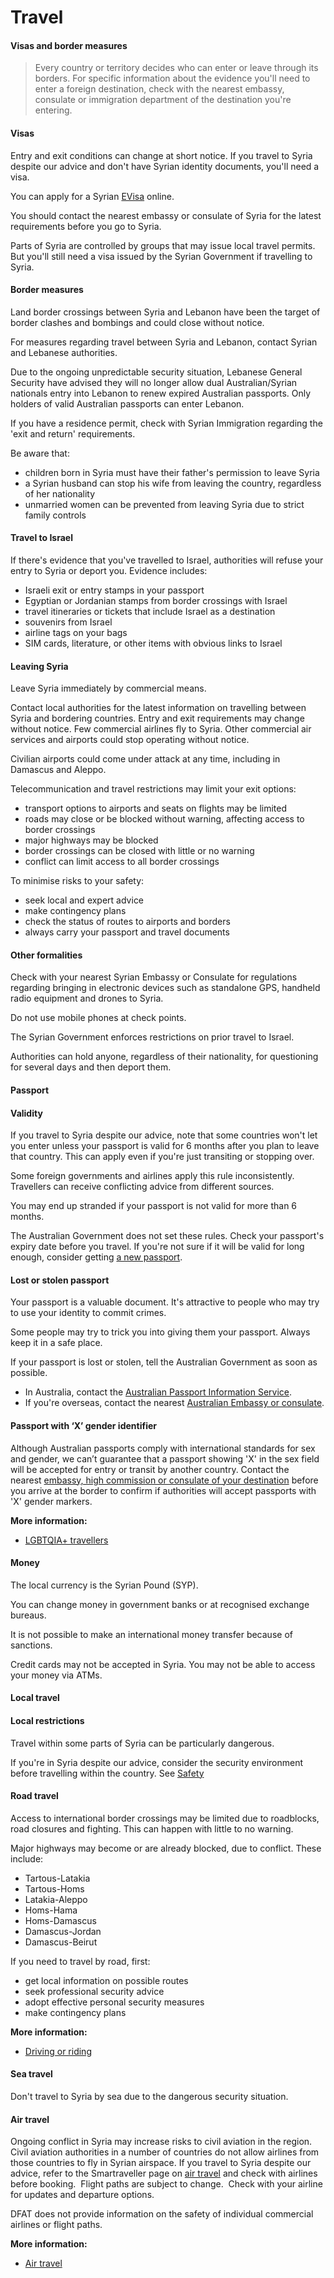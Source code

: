 # Travel

#### Visas and border measures

> Every country or territory decides who can enter or leave through its borders. For specific information about the evidence you'll need to enter a foreign destination, check with the nearest embassy, consulate or immigration department of the destination you're entering.

#### Visas

Entry and exit conditions can change at short notice. If you travel to Syria despite our advice and don't have Syrian identity documents, you'll need a visa.

You can apply for a Syrian [EVisa](https://www.evisa.sy/home-content) online.

You should contact the nearest embassy or consulate of Syria for the latest requirements before you go to Syria.

Parts of Syria are controlled by groups that may issue local travel permits. But you'll still need a visa issued by the Syrian Government if travelling to Syria.

#### Border measures

Land border crossings between Syria and Lebanon have been the target of border clashes and bombings and could close without notice.

For measures regarding travel between Syria and Lebanon, contact Syrian and Lebanese authorities. 

Due to the ongoing unpredictable security situation, Lebanese General Security have advised they will no longer allow dual Australian/Syrian nationals entry into Lebanon to renew expired Australian passports. Only holders of valid Australian passports can enter Lebanon. 

If you have a residence permit, check with Syrian Immigration regarding the 'exit and return' requirements.

Be aware that:

* children born in Syria must have their father's permission to leave Syria
* a Syrian husband can stop his wife from leaving the country, regardless of her nationality
* unmarried women can be prevented from leaving Syria due to strict family controls

#### Travel to Israel

If there's evidence that you've travelled to Israel, authorities will refuse your entry to Syria or deport you. Evidence includes:

* Israeli exit or entry stamps in your passport
* Egyptian or Jordanian stamps from border crossings with Israel
* travel itineraries or tickets that include Israel as a destination
* souvenirs from Israel
* airline tags on your bags
* SIM cards, literature, or other items with obvious links to Israel

#### Leaving Syria

Leave Syria immediately by commercial means.

Contact local authorities for the latest information on travelling between Syria and bordering countries. Entry and exit requirements may change without notice. Few commercial airlines fly to Syria. Other commercial air services and airports could stop operating without notice.

Civilian airports could come under attack at any time, including in Damascus and Aleppo.

Telecommunication and travel restrictions may limit your exit options:

* transport options to airports and seats on flights may be limited
* roads may close or be blocked without warning, affecting access to border crossings
* major highways may be blocked
* border crossings can be closed with little or no warning
* conflict can limit access to all border crossings

To minimise risks to your safety:

* seek local and expert advice
* make contingency plans
* check the status of routes to airports and borders
* always carry your passport and travel documents

#### Other formalities

Check with your nearest Syrian Embassy or Consulate for regulations regarding bringing in electronic devices such as standalone GPS, handheld radio equipment and drones to Syria.   
  
Do not use mobile phones at check points.

The Syrian Government enforces restrictions on prior travel to Israel.

Authorities can hold anyone, regardless of their nationality, for questioning for several days and then deport them.

#### Passport

#### Validity

If you travel to Syria despite our advice, note that some countries won't let you enter unless your passport is valid for 6 months after you plan to leave that country. This can apply even if you're just transiting or stopping over.

Some foreign governments and airlines apply this rule inconsistently. Travellers can receive conflicting advice from different sources.

You may end up stranded if your passport is not valid for more than 6 months.

The Australian Government does not set these rules. Check your passport's expiry date before you travel. If you're not sure if it will be valid for long enough, consider getting [a new passport](https://www.passports.gov.au/).

#### Lost or stolen passport

Your passport is a valuable document. It's attractive to people who may try to use your identity to commit crimes.

Some people may try to trick you into giving them your passport. Always keep it in a safe place.

If your passport is lost or stolen, tell the Australian Government as soon as possible.

* In Australia, contact the [Australian Passport Information Service](https://www.passports.gov.au/contact-us).
* If you're overseas, contact the nearest [Australian Embassy or consulate](http://dfat.gov.au/about-us/our-locations/missions/Pages/our-embassies-and-consulates-overseas.aspx).

#### Passport with ‘X’ gender identifier

Although Australian passports comply with international standards for sex and gender, we can’t guarantee that a passport showing 'X' in the sex field will be accepted for entry or transit by another country. Contact the nearest [embassy, high commission or consulate of your destination](https://protocol.dfat.gov.au/Public/MissionsInAustralia) before you arrive at the border to confirm if authorities will accept passports with 'X' gender markers.

**More information:**

* [LGBTQIA+ travellers](https://www.smartraveller.gov.au/before-you-go/who-you-are/LGBTI)

#### Money

The local currency is the Syrian Pound (SYP).

You can change money in government banks or at recognised exchange bureaus.

It is not possible to make an international money transfer because of sanctions.

Credit cards may not be accepted in Syria. You may not be able to access your money via ATMs.

#### Local travel

#### Local restrictions

Travel within some parts of Syria can be particularly dangerous.

If you're in Syria despite our advice, consider the security environment before travelling within the country. See [Safety](#safety)

#### Road travel

Access to international border crossings may be limited due to roadblocks, road closures and fighting. This can happen with little to no warning.

Major highways may become or are already blocked, due to conflict. These include:

* Tartous-Latakia
* Tartous-Homs
* Latakia-Aleppo
* Homs-Hama
* Homs-Damascus
* Damascus-Jordan
* Damascus-Beirut

If you need to travel by road, first:

* get local information on possible routes
* seek professional security advice
* adopt effective personal security measures
* make contingency plans

**More information:**

* [Driving or riding](/before-you-go/getting-around/road-safety "Road safety")

#### Sea travel

Don't travel to Syria by sea due to the dangerous security situation.

#### Air travel

Ongoing conflict in Syria may increase risks to civil aviation in the region. Civil aviation authorities in a number of countries do not allow airlines from those countries to fly in Syrian airspace. If you travel to Syria despite our advice, refer to the Smartraveller page on [air travel](https://www.smartraveller.gov.au/before-you-go/getting-around/air-travel#paths) and check with airlines before booking.  Flight paths are subject to change.  Check with your airline for updates and departure options. 

DFAT does not provide information on the safety of individual commercial airlines or flight paths.

**More information:**

* [Air travel](/before-you-go/getting-around/air-travel "Travelling by air")